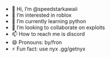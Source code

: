 - 👋 Hi, I’m @speedstarkawaii
- 👀 I’m interested in roblox
- 🌱 I’m currently learning python
- 💞️ I’m looking to collaborate on exploits
- 📫 How to reach me is discord
- 😄 Pronouns: by/fron
- ⚡ Fun fact: use nyx .gg/getnyx

<!---
speedstarkawaii/speedstarkawaii is a ✨ special ✨ repository because its `README.md` (this file) appears on your GitHub profile.
You can click the Preview link to take a look at your changes.
--->

